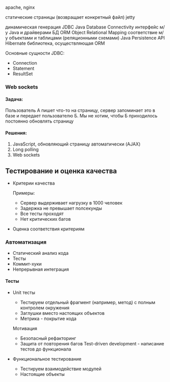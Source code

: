 apache, nginx

статические страницы (возвращает конкретный файл)
jetty

динамическая генерация
JDBC
Java Database Connectivity
интерфейс м/у Java и драйверами БД
ORM
Object Relational Mapping
соответствие м/у объектами и таблицами (реляционными схемами)
Java Persistence API
Hibernate
библиотека, осуществляющая ORM

Основные сущности JDBC:
* Connection
* Statement
* ResultSet

### Web sockets
#### Задача:
Пользователь А пишет что-то на страницу, сервер запоминает это в базе и передает пользователю Б. Мы не хотим, чтобы Б приходилось постоянно обновлять страницу
#### Решения:
1. JavaScript, обновляющий страницу автоматически (AJAX)
1. Long polling
1. Web sockets

## Тестирование и оценка качества
* Критерии качества

    Примеры:
    * Сервер выдерживает нагрузку в 1000 человек
    * Задержка не превышает полсекунды
    * Все тесты проходят
    * Нет критических багов
* Оценка соответствия критериям
### Автоматизация
* Статический анализ кода
* Тесты
* Коммит-хуки
* Непрерывная интеграция

#### Тесты
* Unit тесты
    * Тестируем отдельный фрагмент (например, метод) с полным контролем окружения
    * Заглушки вместо настоящих объектов
    * Метрика - покрытие кода

    Мотивация

    * Безопасный рефакторинг
    * Защита от повторения багов
    Test-driven development - написание тестов до функционала
* Функциональное тестирование
    * Тестируем взаимодействие модулей
    * Настоящие объекты
